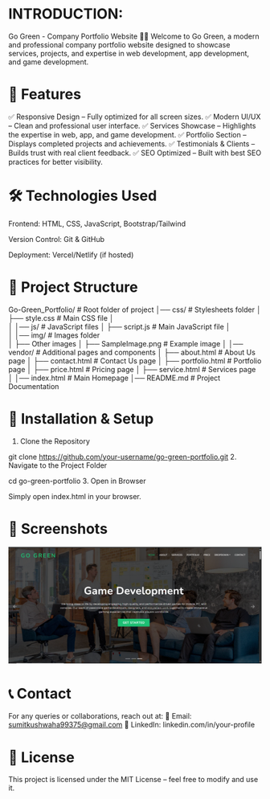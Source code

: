 
# INTRODUCTION:

Go Green - Company Portfolio Website 🌿🚀
Welcome to Go Green, a modern and professional company portfolio website designed to showcase services, projects, and expertise in web development, app development, and game development.

# 📌 Features
✅ Responsive Design – Fully optimized for all screen sizes.
✅ Modern UI/UX – Clean and professional user interface.
✅ Services Showcase – Highlights the expertise in web, app, and game development.
✅ Portfolio Section – Displays completed projects and achievements.
✅ Testimonials & Clients – Builds trust with real client feedback.
✅ SEO Optimized – Built with best SEO practices for better visibility.

# 🛠️ Technologies Used
Frontend: HTML, CSS, JavaScript, Bootstrap/Tailwind

Version Control: Git & GitHub

Deployment: Vercel/Netlify (if hosted)

# 📂 Project Structure

Go-Green_Portfolio/          # Root folder of project
│── css/                     # Stylesheets folder
│   ├── style.css            # Main CSS file
│        
│
│── js/                      # JavaScript files
│   ├── script.js            # Main JavaScript file
│   
│
│── img/                     # Images folder         
│   ├── Other images
│   ├── SampleImage.png      # Example image
│
│── vendor/                  # Additional pages and components
│   ├── about.html           # About Us page
│   ├── contact.html         # Contact Us page
│   ├── portfolio.html       # Portfolio page
│   ├── price.html           # Pricing page
│   ├── service.html         # Services page
│
│── index.html               # Main Homepage
│── README.md                # Project Documentation



















# 🚀 Installation & Setup
1. Clone the Repository

git clone https://github.com/your-username/go-green-portfolio.git
2. Navigate to the Project Folder

cd go-green-portfolio
3. Open in Browser

Simply open index.html in your browser.


# 📸 Screenshots

![Sample Image](img/SampleImage.png)




# 📞 Contact
For any queries or collaborations, reach out at:
📧 Email: sumitkushwaha99375@gmail.com
📱 LinkedIn: linkedin.com/in/your-profile

# 📜 License
This project is licensed under the MIT License – feel free to modify and use it.

